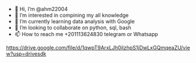- 👋 Hi, I’m @ahm22004
- 👀 I’m interested in compining my all knowledge
- 🌱 I’m currently learning data analysis with Google
- 💞️ I’m looking to collaborate on python, sql, bash
- 📫 How to reach me +201113624830 telegram or Whatsapp

https://drive.google.com/file/d/1qwpT9ArxLJh0ilzhpS1jDwLxGQmqeaZU/view?usp=drivesdk


<!---
ahm22004/ahm22004 is a ✨ special ✨ repository because its `README.md` (this file) appears on your GitHub profile.
You can click the Preview link to take a look at your changes.
--->
